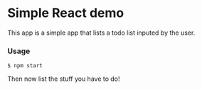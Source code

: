 # Simple React demo

This app is a simple app that lists a todo list inputed by the user.

### Usage

```
$ npm start
```

Then now list the stuff you have to do!
